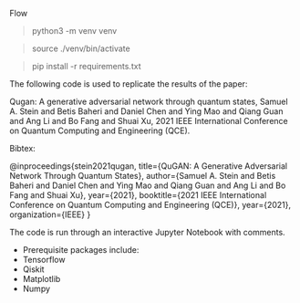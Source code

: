 Flow

> python3 -m venv venv

> source ./venv/bin/activate

> pip install -r requirements.txt

The following code is used to replicate the results of the paper:

Qugan: A generative adversarial network through quantum states, Samuel A. Stein and Betis Baheri and Daniel Chen and Ying Mao and Qiang Guan and Ang Li and Bo Fang and Shuai Xu, 2021 IEEE International Conference on Quantum Computing and Engineering (QCE).

Bibtex:

@inproceedings{stein2021qugan,
title={QuGAN: A Generative Adversarial Network Through Quantum States},
author={Samuel A. Stein and Betis Baheri and Daniel Chen and Ying Mao and Qiang Guan and Ang Li and Bo Fang and Shuai Xu},
year={2021},
booktitle={2021 IEEE International Conference on Quantum Computing and Engineering (QCE)},
year={2021},
organization={IEEE}
}

The code is run through an interactive Jupyter Notebook with comments.

- Prerequisite packages include:
- Tensorflow
- Qiskit
- Matplotlib
- Numpy
